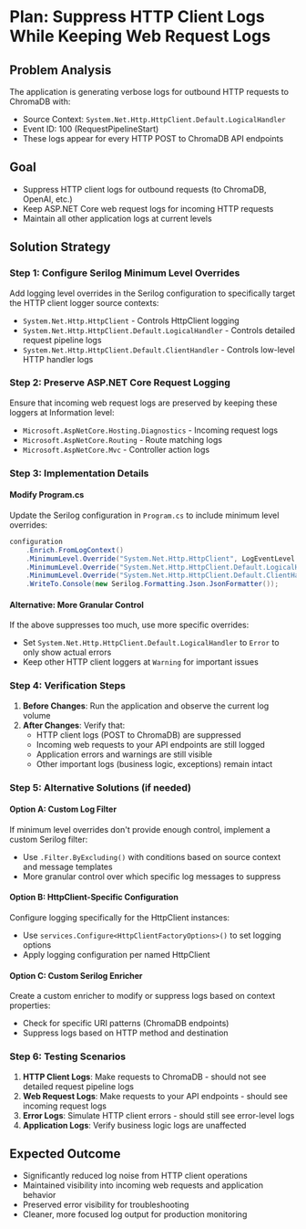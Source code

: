 # Plan: Suppress HTTP Client Logs While Keeping Web Request Logs

## Problem Analysis
The application is generating verbose logs for outbound HTTP requests to ChromaDB with:
- Source Context: `System.Net.Http.HttpClient.Default.LogicalHandler`
- Event ID: 100 (RequestPipelineStart)
- These logs appear for every HTTP POST to ChromaDB API endpoints

## Goal
- Suppress HTTP client logs for outbound requests (to ChromaDB, OpenAI, etc.)
- Keep ASP.NET Core web request logs for incoming HTTP requests
- Maintain all other application logs at current levels

## Solution Strategy

### Step 1: Configure Serilog Minimum Level Overrides
Add logging level overrides in the Serilog configuration to specifically target the HTTP client logger source contexts:

- `System.Net.Http.HttpClient` - Controls HttpClient logging
- `System.Net.Http.HttpClient.Default.LogicalHandler` - Controls detailed request pipeline logs
- `System.Net.Http.HttpClient.Default.ClientHandler` - Controls low-level HTTP handler logs

### Step 2: Preserve ASP.NET Core Request Logging
Ensure that incoming web request logs are preserved by keeping these loggers at Information level:
- `Microsoft.AspNetCore.Hosting.Diagnostics` - Incoming request logs
- `Microsoft.AspNetCore.Routing` - Route matching logs
- `Microsoft.AspNetCore.Mvc` - Controller action logs

### Step 3: Implementation Details

#### Modify Program.cs
Update the Serilog configuration in `Program.cs` to include minimum level overrides:

```csharp
configuration
    .Enrich.FromLogContext()
    .MinimumLevel.Override("System.Net.Http.HttpClient", LogEventLevel.Warning)
    .MinimumLevel.Override("System.Net.Http.HttpClient.Default.LogicalHandler", LogEventLevel.Warning)
    .MinimumLevel.Override("System.Net.Http.HttpClient.Default.ClientHandler", LogEventLevel.Warning)
    .WriteTo.Console(new Serilog.Formatting.Json.JsonFormatter());
```

#### Alternative: More Granular Control
If the above suppresses too much, use more specific overrides:
- Set `System.Net.Http.HttpClient.Default.LogicalHandler` to `Error` to only show actual errors
- Keep other HTTP client loggers at `Warning` for important issues

### Step 4: Verification Steps

1. **Before Changes**: Run the application and observe the current log volume
2. **After Changes**: Verify that:
   - HTTP client logs (POST to ChromaDB) are suppressed
   - Incoming web requests to your API endpoints are still logged
   - Application errors and warnings are still visible
   - Other important logs (business logic, exceptions) remain intact

### Step 5: Alternative Solutions (if needed)

#### Option A: Custom Log Filter
If minimum level overrides don't provide enough control, implement a custom Serilog filter:
- Use `.Filter.ByExcluding()` with conditions based on source context and message templates
- More granular control over which specific log messages to suppress

#### Option B: HttpClient-Specific Configuration
Configure logging specifically for the HttpClient instances:
- Use `services.Configure<HttpClientFactoryOptions>()` to set logging options
- Apply logging configuration per named HttpClient

#### Option C: Custom Serilog Enricher
Create a custom enricher to modify or suppress logs based on context properties:
- Check for specific URI patterns (ChromaDB endpoints)
- Suppress logs based on HTTP method and destination

### Step 6: Testing Scenarios

1. **HTTP Client Logs**: Make requests to ChromaDB - should not see detailed request pipeline logs
2. **Web Request Logs**: Make requests to your API endpoints - should see incoming request logs
3. **Error Logs**: Simulate HTTP client errors - should still see error-level logs
4. **Application Logs**: Verify business logic logs are unaffected

## Expected Outcome
- Significantly reduced log noise from HTTP client operations
- Maintained visibility into incoming web requests and application behavior
- Preserved error visibility for troubleshooting
- Cleaner, more focused log output for production monitoring
